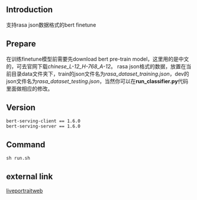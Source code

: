 ## Introduction
支持rasa json数据格式的bert finetune

## Prepare
在训练finetune模型前需要先download bert pre-train model，这里用的是中文的，可去官网下载*chinese_L-12_H-768_A-12*。
rasa json格式的数据，放置在当前目录data文件夹下，train的json文件名为*rasa_dataset_training.json*，dev的json文件名为*rasa_dataset_testing.json*，当然你可以在**run_classifier.py**代码里面做相应的修改。

## Version
```
bert-serving-client == 1.6.0
bert-serving-server == 1.6.0
```

## Command
```
sh run.sh
```
## external link
[liveportraitweb](https://www.liveportraitweb.com/)
